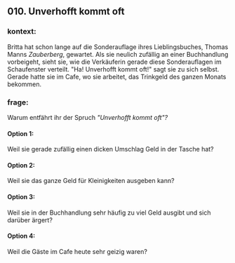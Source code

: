 ## 010. Unverhofft kommt oft
### kontext:
Britta hat schon lange auf die Sonderauflage ihres Lieblingsbuches, Thomas Manns *Zauberberg*, gewartet. Als sie neulich zufällig an einer Buchhandlung vorbeigeht, sieht sie, wie die Verkäuferin gerade diese Sonderauflagen im Schaufenster verteilt. "Ha! Unverhofft kommt oft!" sagt sie zu sich selbst. Gerade hatte sie im Cafe, wo sie arbeitet, das Trinkgeld des ganzen Monats bekommen.
### frage:
Warum entfährt ihr der Spruch *"Unverhofft kommt oft"?*
#### Option 1:
Weil sie gerade zufällig einen dicken Umschlag Geld in der Tasche hat?
#### Option 2:
Weil sie das ganze Geld für Kleinigkeiten ausgeben kann?
#### Option 3:
Weil sie in der Buchhandlung sehr häufig zu viel Geld ausgibt und sich darüber ärgert?
#### Option 4:
 Weil die Gäste im Cafe heute sehr geizig waren?
 